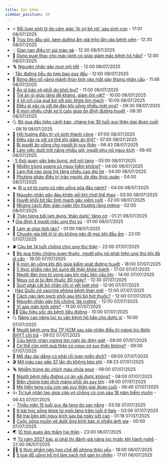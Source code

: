 ```yaml
---
title: Sức khỏe
sidebar_position: 10
---
```


<!-- vnexpress-suc-khoe:START -->
- 🔥 [Rối loạn sinh lý do cảm giác &#39;bị vợ bỏ rơi&#39; sau sinh con](https://vnexpress.net/roi-loan-sinh-ly-do-cam-giac-bi-vo-bo-roi-sau-sinh-con-4911293.html) - 17:01 08/07/2025
- 🥰 [Truy tìm dầu gió, kem dưỡng ẩm giả trộn lẫn vào bệnh viện](https://vnexpress.net/truy-tim-dau-gio-kem-duong-am-gia-tron-lan-vao-benh-vien-4911763.html) - 12:30 08/07/2025
- 💡 [Gian nan điều trị sùi mào gà](https://vnexpress.net/gian-nan-dieu-tri-sui-mao-ga-4911766.html) - 12:30 08/07/2025
- 🤗 [Dùng quạt thay cho máy lạnh có giúp giảm mắc bệnh hô hấp?](https://vnexpress.net/dung-quat-thay-cho-may-lanh-co-giup-giam-mac-benh-ho-hap-4911756.html) - 12:00 08/07/2025
- 🪜 [Nguyên nhân gây mụn nội tiết](https://vnexpress.net/nguyen-nhan-gay-mun-noi-tiet-4911654.html) - 12:00 08/07/2025
- 🕯 [Tắc đường tiểu do hẹp bao quy đầu](https://vnexpress.net/tac-duong-tieu-do-hep-bao-quy-dau-4911241.html) - 12:00 08/07/2025
- 🤭 [Bóng đèn nổ văng mảnh thủy tinh vào mắt gây thủng nhãn cầu](https://vnexpress.net/bong-den-no-vang-manh-thuy-tinh-vao-mat-gay-thung-nhan-cau-4911679.html) - 11:46 08/07/2025
- 👀 [Ăn gì bảo vệ phổi do khói bụi?](https://vnexpress.net/an-gi-bao-ve-phoi-do-khoi-bui-4911649.html) - 11:00 08/07/2025
- 🌋 [Trẻ ăn gì giúp tăng đề kháng, giảm ốm vặt?](https://vnexpress.net/tre-an-gi-giup-tang-de-khang-giam-om-vat-4911689.html) - 10:00 08/07/2025
- 🫶 [4 lợi ích của quả bơ với sức khỏe tim mạch](https://vnexpress.net/4-loi-ich-cua-qua-bo-voi-suc-khoe-tim-mach-4911548.html) - 10:00 08/07/2025
- 🦆 [Điều gì xảy ra với dạ dày khi uống nhiều mật ong?](https://vnexpress.net/dieu-gi-xay-ra-voi-da-day-khi-uong-nhieu-mat-ong-4911551.html) - 09:30 08/07/2025
- 🚀 [6 món nhiều chất xơ ít calo giúp ổn định đường huyết](https://vnexpress.net/6-mon-nhieu-chat-xo-it-calo-giup-on-dinh-duong-huyet-4911541.html) - 08:30 08/07/2025
- 🌜 [Bỏ qua dấu hiệu cảnh báo, chàng trai 30 tuổi suy thận giai đoạn cuối](https://vnexpress.net/bo-qua-dau-hieu-canh-bao-chang-trai-30-tuoi-suy-than-giai-doan-cuoi-4911376.html) - 08:19 08/07/2025
- 🧰 [Hồi hương điều trị vô sinh thành công](https://vnexpress.net/hoi-huong-dieu-tri-vo-sinh-thanh-cong-4911575.html) - 07:00 08/07/2025
- 💫 [Điều xảy ra với cơ thể khi giảm ăn thịt?](https://vnexpress.net/dieu-xay-ra-voi-co-the-khi-giam-an-thit-4911494.html) - 07:00 08/07/2025
- 🌝 [Bí quyết ăn uống cho người bị suy thận](https://vnexpress.net/bi-quyet-an-uong-cho-nguoi-bi-suy-than-4911126.html) - 06:43 08/07/2025
- 🗽 [Làm việc dưới trời nắng nhiều giờ, người phụ nữ nguy kịch](https://vnexpress.net/lam-viec-duoi-troi-nang-nhieu-gio-nguoi-phu-nu-nguy-kich-4911553.html) - 06:40 08/07/2025
- 🕯 [5 thói quen gây béo bụng, mỡ nội tạng](https://vnexpress.net/5-thoi-quen-gay-beo-bung-mo-noi-tang-4911372.html) - 05:00 08/07/2025
- 🦅 [Nhiễm trùng xoang có nguy hiểm không?](https://vnexpress.net/nhiem-trung-xoang-co-nguy-hiem-khong-4911463.html) - 04:00 08/07/2025
- 🦆 [Làm thế nào giúp trẻ tăng chiều cao dịp hè](https://vnexpress.net/lam-the-nao-giup-tre-tang-chieu-cao-dip-he-4911444.html) - 04:00 08/07/2025
- 🎊 [Phương pháp điều trị trào ngược dạ dày thực quản](https://vnexpress.net/phuong-phap-dieu-tri-trao-nguoc-da-day-thuc-quan-4911415.html) - 04:00 08/07/2025
- 🏊 [Bị u xơ tử cung có nên uống sữa đậu nành?](https://vnexpress.net/bi-u-xo-tu-cung-co-nen-uong-sua-dau-nanh-4911408.html) - 04:00 08/07/2025
- 📝 [Nguyên nhân gây đau khớp gối khi chơi thể thao](https://vnexpress.net/nguyen-nhan-gay-dau-khop-goi-khi-choi-the-thao-4911404.html) - 03:00 08/07/2025
- 💯 [Huyết khối bít tắc tĩnh mạch gây viêm ruột](https://vnexpress.net/huyet-khoi-bit-tac-tinh-mach-gay-viem-ruot-4911380.html) - 02:00 08/07/2025
- 🌊 [Những cách đơn giản ngăn tổn thương răng miệng](https://vnexpress.net/nhung-cach-don-gian-ngan-ton-thuong-rang-mieng-4911378.html) - 02:00 08/07/2025
- 🚀 [Thận hỏng bởi lạm dụng &#39;thần dược&#39; tăng cơ](https://vnexpress.net/than-hong-boi-lam-dung-than-duoc-tang-co-4910923.html) - 01:21 08/07/2025
- 🕴 [Gia đình 4 người mắc ung thư vú](https://vnexpress.net/gia-dinh-4-nguoi-mac-ung-thu-vu-4911346.html) - 01:00 08/07/2025
- 🗽 [Làm gì giúp tỉnh táo?](https://vnexpress.net/lam-gi-giup-tinh-tao-4911345.html) - 01:00 08/07/2025
- 🎡 [Chuyên gia tiết lộ lý do không nên đi ngủ khi đầu ẩm](https://vnexpress.net/chuyen-gia-tiet-lo-ly-do-khong-nen-di-ngu-khi-dau-am-4911036.html) - 22:00 07/07/2025
- ⛽️ [Cậu bé 14 tuổi chống chọi ung thư thận](https://vnexpress.net/cau-be-14-tuoi-chong-choi-ung-thu-than-4909636.html) - 22:00 07/07/2025
- 🦆 [Bỏ qua triệu chứng quen thuộc, người phụ nữ phát hiện ung thư khi đã di căn](https://vnexpress.net/bo-qua-trieu-chung-quen-thuoc-nguoi-phu-nu-phat-hien-ung-thu-khi-da-di-can-4910987.html) - 19:00 07/07/2025
- 🤩 [6 món ăn uống khi đói giúp kiểm soát đường huyết](https://vnexpress.net/6-mon-an-uong-khi-doi-giup-kiem-soat-duong-huyet-4911170.html) - 18:00 07/07/2025
- 🦒 [5 thực phẩm nên bổ sung để thận khỏe mạnh](https://vnexpress.net/5-thuc-pham-nen-bo-sung-de-than-khoe-manh-4910510.html) - 17:03 07/07/2025
- 💫 [Người đàn ông tử vong sau khi mắc liên cầu lợn](https://vnexpress.net/nguoi-dan-ong-tu-vong-sau-khi-mac-lien-cau-lon-4911299.html) - 14:00 07/07/2025
- 🐘 [Nguy cơ gì từ đơn thuốc 90 ngày?](https://vnexpress.net/nguy-co-gi-tu-don-thuoc-90-ngay-4911249.html) - 12:30 07/07/2025
- 🚀 [Suýt phải cắt bỏ chân chỉ vì vết loét nhỏ](https://vnexpress.net/suyt-phai-cat-bo-chan-chi-vi-vet-loet-nho-4911218.html) - 12:00 07/07/2025
- 🕯 [Hàn Quốc có vaccine phòng bệnh than mới](https://vnexpress.net/han-quoc-co-vaccine-phong-benh-than-moi-4911275.html) - 12:00 07/07/2025
- 🦏 [Cách nào làm sạch phổi sau khi bỏ hút thuốc?](https://vnexpress.net/cach-nao-lam-sach-phoi-sau-khi-bo-hut-thuoc-4911172.html) - 12:00 07/07/2025
- 🦄 [Nguyên nhân gây hội chứng &#39;da nướng&#39;](https://vnexpress.net/nguyen-nhan-gay-hoi-chung-da-nuong-4911129.html) - 12:00 07/07/2025
- 🦒 [Vì sao mãn kinh sớm?](https://vnexpress.net/vi-sao-man-kinh-som-4911201.html) - 11:00 07/07/2025
- 👨‍🏫 [Dấu hiệu sốc do bệnh tiểu đường](https://vnexpress.net/dau-hieu-soc-do-benh-tieu-duong-4911139.html) - 10:00 07/07/2025
- 🌜 [Nâng cao năng lực tư vấn bệnh hô hấp cho dược sĩ](https://vnexpress.net/nang-cao-nang-luc-tu-van-benh-ho-hap-cho-duoc-si-4910099.html) - 10:00 07/07/2025
- 🚀 [Người bệnh ung thư TP HCM sau sáp nhập điều trị ngoại trú được BHYT chi trả](https://vnexpress.net/nguoi-benh-ung-thu-tp-hcm-sau-sap-nhap-dieu-tri-ngoai-tru-duoc-bhyt-chi-tra-4910818.html) - 09:02 07/07/2025
- 💃 [Cứu bệnh nhân ngừng tim nghi do điện giật](https://vnexpress.net/cuu-benh-nhan-ngung-tim-nghi-do-dien-giat-4911137.html) - 09:00 07/07/2025
- 💯 [Cơ thể còn một quả thận có nguy cơ suy thận không?](https://vnexpress.net/co-the-con-mot-qua-than-co-nguy-co-suy-than-khong-4911158.html) - 09:00 07/07/2025
- 🤔 [Mề đay dai dẳng có phải rối loạn miễn dịch?](https://vnexpress.net/me-day-dai-dang-co-phai-roi-loan-mien-dich-4911114.html) - 09:00 07/07/2025
- 🎬 [Mỡ máu cao gấp 37 lần dù không béo phì](https://vnexpress.net/mo-mau-cao-gap-37-lan-du-khong-beo-phi-4911138.html) - 08:23 07/07/2025
- 🪜 [Nhiễm trùng do chích máu chữa gout](https://vnexpress.net/nhiem-trung-do-chich-mau-chua-gout-4911152.html) - 08:00 07/07/2025
- 🦣 [Người bệnh tiểu đường có ăn vải được không?](https://vnexpress.net/nguoi-benh-tieu-duong-co-an-vai-duoc-khong-4911123.html) - 08:00 07/07/2025
- 🧐 [Biến chứng tràn dịch màng phổi do suy tim](https://vnexpress.net/bien-chung-tran-dich-mang-phoi-do-suy-tim-4911115.html) - 08:00 07/07/2025
- 🤡 [Mẹ hiến tạng cứu con gái suy thận giai đoạn cuối](https://vnexpress.net/me-hien-tang-cuu-con-gai-suy-than-giai-doan-cuoi-4911062.html) - 06:46 07/07/2025
- 👍 [Trí tuệ nhân tạo giúp cặp vợ chồng có con sau 18 năm hiếm muộn](https://vnexpress.net/tri-tue-nhan-tao-giup-cap-vo-chong-co-con-sau-18-nam-hiem-muon-4911048.html) - 06:43 07/07/2025
- 💡 [Thiếu niên 15 tuổi suy đa tạng do say nắng](https://vnexpress.net/thieu-nien-15-tuoi-suy-da-tang-do-say-nang-4911015.html) - 03:56 07/07/2025
- 💯 [6 bài học sống khỏe từ ngôi làng trăm tuổi ở Italy](https://vnexpress.net/6-bai-hoc-song-khoe-tu-ngoi-lang-tram-tuoi-o-italy-4910965.html) - 03:06 07/07/2025
- 🧠 [Bé trai béo phì nguy kịch sau ba ngày sốt cao](https://vnexpress.net/be-trai-beo-phi-nguy-kich-sau-ba-ngay-sot-cao-4910840.html) - 01:18 07/07/2025
- 🎡 [Cuộc sống muôn vẻ dưới ống kính bác sĩ nhiếp ảnh gia](https://vnexpress.net/cuoc-song-muon-ve-duoi-ong-kinh-bac-si-nhiep-anh-gia-4910820.html) - 00:00 07/07/2025
- 🌏 [10 thói quen âm thầm hại thận](https://vnexpress.net/10-thoi-quen-am-tham-hai-than-4909618.html) - 23:00 06/07/2025
- ⚗️ [Từ năm 2027 bác sĩ phải thi đánh giá năng lực trước khi hành nghề](https://vnexpress.net/tu-nam-2027-bac-si-phai-thi-danh-gia-nang-luc-truoc-khi-hanh-nghe-4910795.html) - 22:00 06/07/2025
- 👨‍🏫 [6 thực phẩm nên hạn chế để phòng thận yếu](https://vnexpress.net/6-thuc-pham-nen-han-che-de-phong-than-yeu-4910499.html) - 18:00 06/07/2025
- 🤖 [5 loại đồ uống hỗ trợ làm sạch mỡ gan tự nhiên](https://vnexpress.net/5-loai-do-uong-ho-tro-lam-sach-mo-gan-tu-nhien-4910624.html) - 17:01 06/07/2025<!-- vnexpress-suc-khoe:END -->
